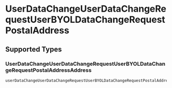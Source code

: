 # UserDataChangeUserDataChangeRequestUserBYOLDataChangeRequestPostalAddress


## Supported Types

### UserDataChangeUserDataChangeRequestUserBYOLDataChangeRequestPostalAddressAddress

```go
userDataChangeUserDataChangeRequestUserBYOLDataChangeRequestPostalAddress := operations.CreateUserDataChangeUserDataChangeRequestUserBYOLDataChangeRequestPostalAddressUserDataChangeUserDataChangeRequestUserBYOLDataChangeRequestPostalAddressAddress(operations.UserDataChangeUserDataChangeRequestUserBYOLDataChangeRequestPostalAddressAddress{/* values here */})
```

